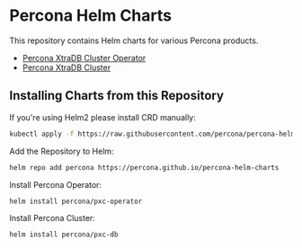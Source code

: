 # Percona Helm Charts

This repository contains Helm charts for various Percona products.

* [Percona XtraDB Cluster Operator](charts/pxc-operator/)
* [Percona XtraDB Cluster](charts/pxc-db/)

## Installing Charts from this Repository

If you're using Helm2 please install CRD manually:
```bash
kubectl apply -f https://raw.githubusercontent.com/percona/percona-helm-charts/master/charts/pxc-operator/crds/crd.yaml
```

Add the Repository to Helm:

```bash
helm repo add percona https://percona.github.io/percona-helm-charts
```

Install Percona Operator:

```bash
helm install percona/pxc-operator
```

Install Percona Cluster:

```bash
helm install percona/pxc-db
```
